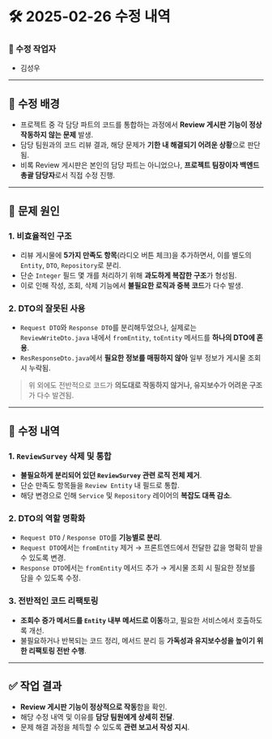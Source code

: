 # 🛠 2025-02-26 수정 내역

### 📌 수정 작업자  
- 김성우

---

## 🧩 수정 배경

- 프로젝트 중 각 담당 파트의 코드를 통합하는 과정에서 **Review 게시판 기능이 정상 작동하지 않는 문제** 발생.
- 담당 팀원과의 코드 리뷰 결과, 해당 문제가 **기한 내 해결되기 어려운 상황**으로 판단됨.
- 비록 Review 게시판은 본인의 담당 파트는 아니었으나, **프로젝트 팀장이자 백엔드 총괄 담당자**로서 직접 수정 진행.

---

## 🐞 문제 원인

### 1. 비효율적인 구조
- 리뷰 게시물에 **5가지 만족도 항목**(라디오 버튼 체크)을 추가하면서, 이를 별도의 `Entity`, `DTO`, `Repository`로 분리.
- 단순 `Integer` 필드 몇 개를 처리하기 위해 **과도하게 복잡한 구조**가 형성됨.
- 이로 인해 작성, 조회, 삭제 기능에서 **불필요한 로직과 중복 코드**가 다수 발생.

### 2. DTO의 잘못된 사용
- `Request DTO`와 `Response DTO`를 분리해두었으나, 실제로는 `ReviewWriteDto.java` 내에서 `fromEntity`, `toEntity` 메서드를 **하나의 DTO에 혼용**.
- `ResResponseDto.java`에서 **필요한 정보를 매핑하지 않아** 일부 정보가 게시물 조회 시 누락됨.

> 위 외에도 전반적으로 코드가 **의도대로 작동하지 않거나, 유지보수가 어려운 구조**가 다수 발견됨.

---

## 🔧 수정 내역

### 1. `ReviewSurvey` 삭제 및 통합
- **불필요하게 분리되어 있던 `ReviewSurvey` 관련 로직 전체 제거**.
- 단순 만족도 항목들을 `Review Entity` 내 필드로 통합.
- 해당 변경으로 인해 `Service` 및 `Repository` 레이어의 **복잡도 대폭 감소**.

### 2. DTO의 역할 명확화
- `Request DTO` / `Response DTO`를 **기능별로 분리**.
- `Request DTO`에서는 `fromEntity` 제거 → 프론트엔드에서 전달한 값을 명확히 받을 수 있도록 변경.
- `Response DTO`에서는 `fromEntity` 메서드 추가 → 게시물 조회 시 필요한 정보를 담을 수 있도록 수정.

### 3. 전반적인 코드 리팩토링
- **조회수 증가 메서드를 `Entity` 내부 메서드로 이동**하고, 필요한 서비스에서 호출하도록 개선.
- 불필요하거나 반복되는 코드 정리, 메서드 분리 등 **가독성과 유지보수성을 높이기 위한 리팩토링 전반 수행**.

---

## ✅ 작업 결과

- **Review 게시판 기능이 정상적으로 작동**함을 확인.
- 해당 수정 내역 및 이유를 **담당 팀원에게 상세히 전달**.
- 문제 해결 과정을 체득할 수 있도록 **관련 보고서 작성 지시**.

